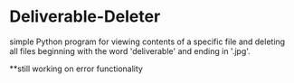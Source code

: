 # Deliverable-Deleter
simple Python program for viewing contents of a specific file and deleting all files beginning with the word 'deliverable' and ending in '.jpg'.

**still working on error functionality

